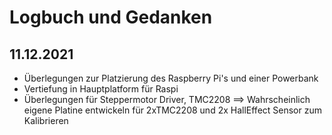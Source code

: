 # Logbuch und Gedanken

## 11.12.2021
- Überlegungen zur Platzierung des Raspberry Pi's und einer Powerbank
- Vertiefung in Hauptplatform für Raspi
- Überlegungen für Steppermotor Driver, TMC2208
==> Wahrscheinlich eigene Platine entwickeln für 2xTMC2208 und 2x HallEffect Sensor zum Kalibrieren

